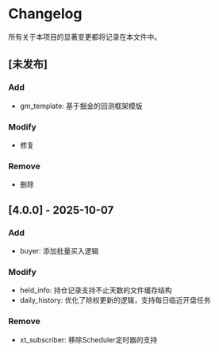 # Changelog
所有关于本项目的显著变更都将记录在本文件中。

## [未发布]
### Add
- gm_template: 基于掘金的回测框架模版

### Modify
- 修复

### Remove
- 删除

## [4.0.0] - 2025-10-07
### Add
- buyer: 添加批量买入逻辑

### Modify
- held_info: 持仓记录支持不止天数的文件缓存结构
- daily_history: 优化了除权更新的逻辑，支持每日临近开盘任务

### Remove
- xt_subscriber: 移除Scheduler定时器的支持
